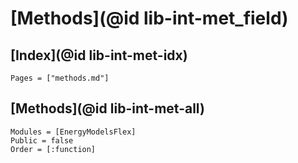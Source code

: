 
# [Methods](@id lib-int-met_field)

## [Index](@id lib-int-met-idx)

```@index
Pages = ["methods.md"]
```

## [Methods](@id lib-int-met-all)

```@autodocs
Modules = [EnergyModelsFlex]
Public = false
Order = [:function]
```
